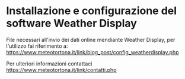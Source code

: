 # Installazione e configurazione del software Weather Display

File necessari all'invio dei dati online mendiante Weather Display, per l'utilizzo fai riferimento a: https://www.meteotortona.it/link/blog_post/config_weatherdisplay.php

Per ulteriori informazioni contattaci https://www.meteotortona.it/link/contatti.php
